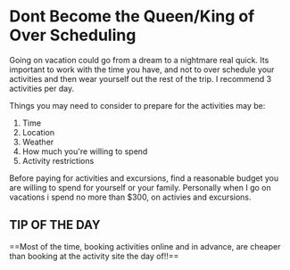 # Dont Become the Queen/King of Over Scheduling

Going on vacation could go from a dream to a nightmare real quick. Its important to work with the time you have, and not to over schedule your activities and then wear yourself out the rest of the trip. I recommend 3 activities per day. 

Things you may need to consider to prepare for the activities may be: 

1. Time
2. Location
3. Weather
4. How much you're willing to spend
5. Activity restrictions

Before paying for activities and excursions, find a reasonable budget you are willing to spend for yourself or your family. Personally when I go on vacations i spend no more than $300, on activies and excursions. 

## TIP OF THE DAY
==Most of the time, booking activities online and in advance, are cheaper than booking at the activity site the day of!!==



